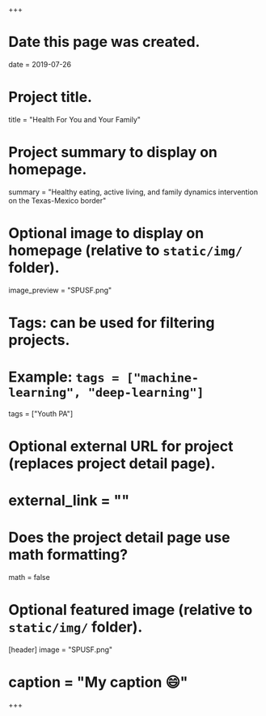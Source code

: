 +++
# Date this page was created.
date = 2019-07-26

# Project title.
title = "Health For You and Your Family"

# Project summary to display on homepage.
summary = "Healthy eating, active living, and family dynamics intervention on the Texas-Mexico border"

# Optional image to display on homepage (relative to `static/img/` folder).
image_preview = "SPUSF.png"

# Tags: can be used for filtering projects.
# Example: `tags = ["machine-learning", "deep-learning"]`
 tags = ["Youth PA"]

# Optional external URL for project (replaces project detail page).
# external_link = ""

# Does the project detail page use math formatting?
math = false

# Optional featured image (relative to `static/img/` folder).
[header]
 image = "SPUSF.png"
# caption = "My caption :smile:"

+++
